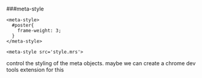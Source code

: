 ###meta-style
```
<meta-style>
  #poster{
    frame-weight: 3;
  }
</meta-style>

<meta-style src='style.mrs'>
```

control the styling of the meta objects.
maybe we can create a chrome dev tools extension for this

